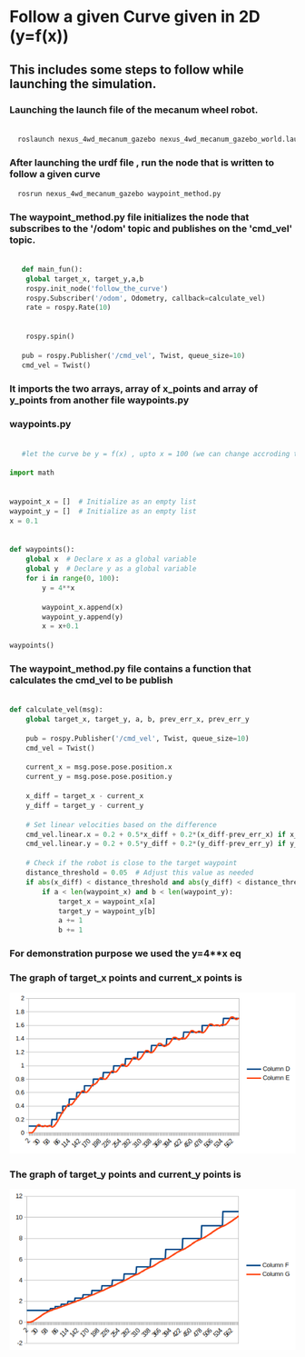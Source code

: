 # Follow a given Curve given in 2D (y=f(x))

## This includes some steps to follow while launching the simulation.

### Launching the launch file of the mecanum wheel robot.
```bash

  roslaunch nexus_4wd_mecanum_gazebo nexus_4wd_mecanum_gazebo_world.launch

```

### After launching the urdf file , run the node that is written to follow a given curve
```bash
  rosrun nexus_4wd_mecanum_gazebo waypoint_method.py

```

### The waypoint_method.py file initializes the node that subscribes to the '/odom' topic and publishes on the 'cmd_vel' topic.
```python
  
   def main_fun():
    global target_x, target_y,a,b
    rospy.init_node('follow_the_curve')
    rospy.Subscriber('/odom', Odometry, callback=calculate_vel)
    rate = rospy.Rate(10)

   
    rospy.spin()

   pub = rospy.Publisher('/cmd_vel', Twist, queue_size=10)
   cmd_vel = Twist()

```

### It imports the two arrays, array of x_points and array of y_points from another file waypoints.py

### waypoints.py
```python
   
   #let the curve be y = f(x) , upto x = 100 (we can change accroding to its convinience)

import math


waypoint_x = []  # Initialize as an empty list
waypoint_y = []  # Initialize as an empty list
x = 0.1


def waypoints():
    global x  # Declare x as a global variable
    global y  # Declare y as a global variable
    for i in range(0, 100):
        y = 4**x
        
        waypoint_x.append(x)
        waypoint_y.append(y)
        x = x+0.1

waypoints()

```

### The waypoint_method.py file contains a function that calculates the cmd_vel to be publish
```python

def calculate_vel(msg):
    global target_x, target_y, a, b, prev_err_x, prev_err_y

    pub = rospy.Publisher('/cmd_vel', Twist, queue_size=10)
    cmd_vel = Twist()
    
    current_x = msg.pose.pose.position.x
    current_y = msg.pose.pose.position.y

    x_diff = target_x - current_x
    y_diff = target_y - current_y

    # Set linear velocities based on the difference
    cmd_vel.linear.x = 0.2 + 0.5*x_diff + 0.2*(x_diff-prev_err_x) if x_diff > 0 else -0.2 + 0.5*x_diff + 0.2*(x_diff-prev_err_x) if x_diff < 0 else 0.0
    cmd_vel.linear.y = 0.2 + 0.5*y_diff + 0.2*(y_diff-prev_err_y) if y_diff > 0 else -0.2 + 0.5*y_diff + 0.2*(y_diff-prev_err_y) if y_diff < 0 else 0.0

    # Check if the robot is close to the target waypoint
    distance_threshold = 0.05  # Adjust this value as needed
    if abs(x_diff) < distance_threshold and abs(y_diff) < distance_threshold:
        if a < len(waypoint_x) and b < len(waypoint_y):
            target_x = waypoint_x[a]
            target_y = waypoint_y[b]
            a += 1
            b += 1

```

### For demonstration purpose we used the y=4**x eq

### The graph of target_x points and current_x points is 

![Error in loading the file](./X.png)




### The graph of target_y points and current_y points is 

![Error in loading the file](./Y.png)
